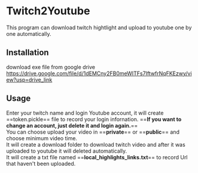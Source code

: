 # Twitch2Youtube
This program can download twitch hightlight and upload to youtube one by one automatically.
## Installation
download exe file from google drive
<https://drive.google.com/file/d/1dEMCny2FB0meWITFs7IftwfrNqFKEzwy/view?usp=drive_link>
## Usage
Enter your twitch name and login Youtube account, it will create ==token.pickle== file to record your login infornation. ==**If you want to change an account, just delete it and login again.**==    
You can choose upload your video in ==**private**== or ==**public**== and choose minimum video time.    
It will create a download folder to download twitch video and after it was uploaded to youtube it will deleted automatically.    
It will create a txt file named ==**local_highlights_links.txt**== to record Url that haven't been uploaded.    
